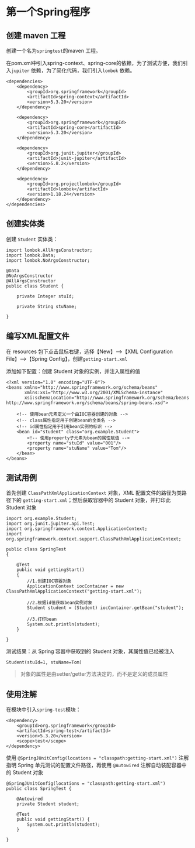 # 第一个Spring程序

## 创建 maven 工程

创建一个名为`springtest`的maven 工程。

在pom.xml中引入spring-context、spring-core的依赖，为了测试方便，我们引入`jupiter` 依赖，为了简化代码，我们引入`lombok` 依赖。

```
<dependencies>
    <dependency>
        <groupId>org.springframework</groupId>
        <artifactId>spring-context</artifactId>
        <version>5.3.20</version>
    </dependency>

    <dependency>
        <groupId>org.springframework</groupId>
        <artifactId>spring-core</artifactId>
        <version>5.3.20</version>
    </dependency>

    <dependency>
        <groupId>org.junit.jupiter</groupId>
        <artifactId>junit-jupiter</artifactId>
        <version>5.8.2</version>
    </dependency>

    <dependency>
        <groupId>org.projectlombok</groupId>
        <artifactId>lombok</artifactId>
        <version>1.18.24</version>
    </dependency>
</dependencies>
```

## 创建实体类

创建 `Student` 实体类：

```
import lombok.AllArgsConstructor;
import lombok.Data;
import lombok.NoArgsConstructor;

@Data
@NoArgsConstructor
@AllArgsConstructor
public class Student {

    private Integer stuId;

    private String stuName;

}
```

## 编写XML配置文件

在 resources 包下点击鼠标右键，选择【New】–>【XML Configuration File】–>【Spring Config】，创建`getting-start.xml`

添加如下配置：创建 Student 对象的实例，并注入属性的值

```
<?xml version="1.0" encoding="UTF-8"?>
<beans xmlns="http://www.springframework.org/schema/beans"
       xmlns:xsi="http://www.w3.org/2001/XMLSchema-instance"
       xsi:schemaLocation="http://www.springframework.org/schema/beans http://www.springframework.org/schema/beans/spring-beans.xsd">

    <!-- 使用bean元素定义一个由IOC容器创建的对象 -->
    <!-- class属性指定用于创建bean的全类名 -->
    <!-- id属性指定用于引用bean实例的标识 -->
    <bean id="student" class="org.example.Student">
        <!-- 使用property子元素为bean的属性赋值 -->
        <property name="stuId" value="001"/>
        <property name="stuName" value="Tom"/>
    </bean>
</beans>
```

## 测试用例

首先创建 `ClassPathXmlApplicationContext` 对象，XML 配置文件的路径为类路径下的 `getting-start.xml`；然后获取容器中的 Student 对象，并打印此 Student 对象

```
import org.example.Student;
import org.junit.jupiter.api.Test;
import org.springframework.context.ApplicationContext;
import org.springframework.context.support.ClassPathXmlApplicationContext;

public class SpringTest
{

    @Test
    public void gettingStart()
    {
        //1.创建IOC容器对象
        ApplicationContext iocContainer = new ClassPathXmlApplicationContext("getting-start.xml");

        //2.根据id值获取bean实例对象
        Student student = (Student) iocContainer.getBean("student");

        //3.打印bean
        System.out.println(student);
    }

}
```

测试结果：从 Spring 容器中获取到的 Student 对象，其属性值已经被注入

```
Student(stuId=1, stuName=Tom)
```

> 对象的属性是由setter/getter方法决定的，而不是定义的成员属性

## 使用注解

在模块中引入`spring-test`模块：

```
<dependency>
    <groupId>org.springframework</groupId>
    <artifactId>spring-test</artifactId>
    <version>5.3.20</version>
    <scope>test</scope>
</dependency>
```

使用 `@SpringJUnitConfig(locations = "classpath:getting-start.xml")` 注解指明 Spring 单元测试的配置文件路径，再使用 `@Autowired` 注解自动装配容器中的 Student 对象

```
@SpringJUnitConfig(locations = "classpath:getting-start.xml")
public class SpringTest {

    @Autowired
    private Student student;

    @Test
    public void gettingStart() {
        System.out.println(student);
    }

}
```
